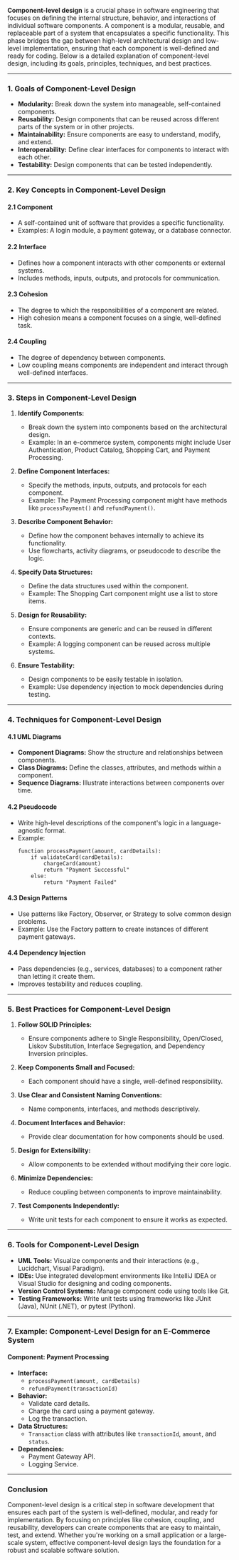**Component-level design** is a crucial phase in software engineering that focuses on defining the internal structure, behavior, and interactions of individual software components. A component is a modular, reusable, and replaceable part of a system that encapsulates a specific functionality. This phase bridges the gap between high-level architectural design and low-level implementation, ensuring that each component is well-defined and ready for coding. Below is a detailed explanation of component-level design, including its goals, principles, techniques, and best practices.

---

### **1. Goals of Component-Level Design**
- **Modularity:** Break down the system into manageable, self-contained components.
- **Reusability:** Design components that can be reused across different parts of the system or in other projects.
- **Maintainability:** Ensure components are easy to understand, modify, and extend.
- **Interoperability:** Define clear interfaces for components to interact with each other.
- **Testability:** Design components that can be tested independently.

---

### **2. Key Concepts in Component-Level Design**
#### **2.1 Component**
- A self-contained unit of software that provides a specific functionality.
- Examples: A login module, a payment gateway, or a database connector.

#### **2.2 Interface**
- Defines how a component interacts with other components or external systems.
- Includes methods, inputs, outputs, and protocols for communication.

#### **2.3 Cohesion**
- The degree to which the responsibilities of a component are related.
- High cohesion means a component focuses on a single, well-defined task.

#### **2.4 Coupling**
- The degree of dependency between components.
- Low coupling means components are independent and interact through well-defined interfaces.

---

### **3. Steps in Component-Level Design**
1. **Identify Components:**
   - Break down the system into components based on the architectural design.
   - Example: In an e-commerce system, components might include User Authentication, Product Catalog, Shopping Cart, and Payment Processing.

2. **Define Component Interfaces:**
   - Specify the methods, inputs, outputs, and protocols for each component.
   - Example: The Payment Processing component might have methods like `processPayment()` and `refundPayment()`.

3. **Describe Component Behavior:**
   - Define how the component behaves internally to achieve its functionality.
   - Use flowcharts, activity diagrams, or pseudocode to describe the logic.

4. **Specify Data Structures:**
   - Define the data structures used within the component.
   - Example: The Shopping Cart component might use a list to store items.

5. **Design for Reusability:**
   - Ensure components are generic and can be reused in different contexts.
   - Example: A logging component can be reused across multiple systems.

6. **Ensure Testability:**
   - Design components to be easily testable in isolation.
   - Example: Use dependency injection to mock dependencies during testing.

---

### **4. Techniques for Component-Level Design**
#### **4.1 UML Diagrams**
- **Component Diagrams:** Show the structure and relationships between components.
- **Class Diagrams:** Define the classes, attributes, and methods within a component.
- **Sequence Diagrams:** Illustrate interactions between components over time.

#### **4.2 Pseudocode**
- Write high-level descriptions of the component's logic in a language-agnostic format.
- Example:
  ```
  function processPayment(amount, cardDetails):
      if validateCard(cardDetails):
          chargeCard(amount)
          return "Payment Successful"
      else:
          return "Payment Failed"
  ```

#### **4.3 Design Patterns**
- Use patterns like Factory, Observer, or Strategy to solve common design problems.
- Example: Use the Factory pattern to create instances of different payment gateways.

#### **4.4 Dependency Injection**
- Pass dependencies (e.g., services, databases) to a component rather than letting it create them.
- Improves testability and reduces coupling.

---

### **5. Best Practices for Component-Level Design**
1. **Follow SOLID Principles:**
   - Ensure components adhere to Single Responsibility, Open/Closed, Liskov Substitution, Interface Segregation, and Dependency Inversion principles.

2. **Keep Components Small and Focused:**
   - Each component should have a single, well-defined responsibility.

3. **Use Clear and Consistent Naming Conventions:**
   - Name components, interfaces, and methods descriptively.

4. **Document Interfaces and Behavior:**
   - Provide clear documentation for how components should be used.

5. **Design for Extensibility:**
   - Allow components to be extended without modifying their core logic.

6. **Minimize Dependencies:**
   - Reduce coupling between components to improve maintainability.

7. **Test Components Independently:**
   - Write unit tests for each component to ensure it works as expected.

---

### **6. Tools for Component-Level Design**
- **UML Tools:** Visualize components and their interactions (e.g., Lucidchart, Visual Paradigm).
- **IDEs:** Use integrated development environments like IntelliJ IDEA or Visual Studio for designing and coding components.
- **Version Control Systems:** Manage component code using tools like Git.
- **Testing Frameworks:** Write unit tests using frameworks like JUnit (Java), NUnit (.NET), or pytest (Python).

---

### **7. Example: Component-Level Design for an E-Commerce System**
#### **Component:** Payment Processing
- **Interface:**
  - `processPayment(amount, cardDetails)`
  - `refundPayment(transactionId)`
- **Behavior:**
  - Validate card details.
  - Charge the card using a payment gateway.
  - Log the transaction.
- **Data Structures:**
  - `Transaction` class with attributes like `transactionId`, `amount`, and `status`.
- **Dependencies:**
  - Payment Gateway API.
  - Logging Service.

---

### **Conclusion**
Component-level design is a critical step in software development that ensures each part of the system is well-defined, modular, and ready for implementation. By focusing on principles like cohesion, coupling, and reusability, developers can create components that are easy to maintain, test, and extend. Whether you're working on a small application or a large-scale system, effective component-level design lays the foundation for a robust and scalable software solution.
